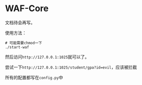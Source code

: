 # WAF-Core
文档待会再写。

使用方法：
```
# 可能需要chmod一下
./start-waf
```

然后访问`http://127.0.0.1:1025`就可以了。

尝试一下`http://127.0.0.1:1025/student/gpa?id=evil`，应该被拦截

所有的配置都写在`config.py`中